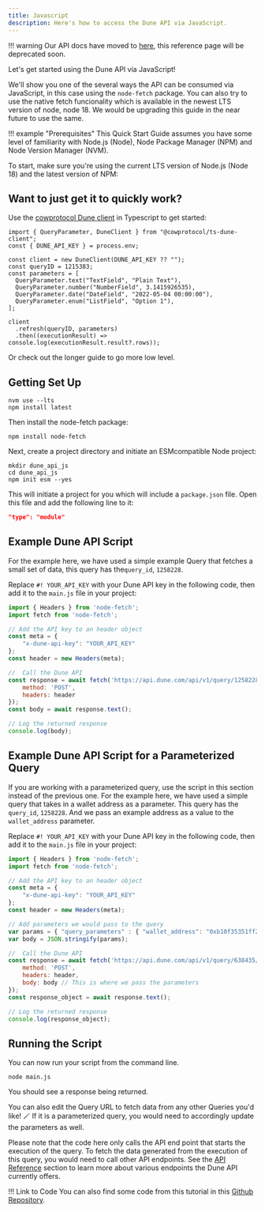 ```yaml
---
title: Javascript
description: Here's how to access the Dune API via JavaScript.
---
```


!!! warning
    Our API docs have moved to [here](https://dune.mintlify.app/api-reference/overview/introduction), this reference page will be deprecated soon.

Let's get started using the Dune API via JavaScript!

We'll show you one of the several ways the API can be consumed via JavaScript, in this case using the `node-fetch` package. You can also try to use the native fetch funcionality which is available in the newest LTS version of node, node 18. We would be upgrading this guide in the near future to use the same.

!!! example "Prerequisites"
    This Quick Start Guide assumes you have some level of familiarity with Node.js (Node), Node Package Manager (NPM) and Node Version Manager (NVM).

To start, make sure you're using the current LTS version of Node.js (Node 18) and the latest version of NPM:

## Want to just get it to quickly work?

Use the [cowprotocol Dune client](https://www.npmjs.com/package/@cowprotocol/ts-dune-client) in Typescript to get started:

```
import { QueryParameter, DuneClient } from "@cowprotocol/ts-dune-client";
const { DUNE_API_KEY } = process.env;

const client = new DuneClient(DUNE_API_KEY ?? "");
const queryID = 1215383;
const parameters = [
  QueryParameter.text("TextField", "Plain Text"),
  QueryParameter.number("NumberField", 3.1415926535),
  QueryParameter.date("DateField", "2022-05-04 00:00:00"),
  QueryParameter.enum("ListField", "Option 1"),
];

client
  .refresh(queryID, parameters)
  .then((executionResult) => console.log(executionResult.result?.rows));
```

Or check out the longer guide to go more low level.

## Getting Set Up

```
nvm use --lts
npm install latest
```

Then install the node-fetch package:

```
npm install node-fetch
```

Next, create a project directory and initiate an ESMcompatible Node project:

```
mkdir dune_api_js
cd dune_api_js
npm init esm --yes
```

This will initiate a project for you which will include a `package.json` file. Open this file and add the following line to it:

``` json
"type": "module"
```

## Example Dune API Script

For the example here, we have used a simple example Query that fetches a small set of data, this query has the`query_id`, `1258228`.

Replace `#! YOUR_API_KEY` with your Dune API key in the following code, then add it to the `main.js` file in your project:

``` js
import { Headers } from 'node-fetch';
import fetch from 'node-fetch';

// Add the API key to an header object
const meta = {
    "x-dune-api-key": "YOUR_API_KEY"
};
const header = new Headers(meta);

//  Call the Dune API
const response = await fetch('https://api.dune.com/api/v1/query/1258228/execute', {
    method: 'POST',
    headers: header
});
const body = await response.text();

// Log the returned response
console.log(body);

```

## Example Dune API Script for a Parameterized Query

If you are working with a parameterized query, use the script in this section instead of the previous one. For the example here, we have used a simple query that takes in a wallet address as a parameter. This query has the `query_id`, `1258228`. And we pass an example address as a value to the `wallet_address` parameter.

Replace `#! YOUR_API_KEY` with your Dune API key in the following code, then add it to the `main.js` file in your project:

``` js
import { Headers } from 'node-fetch';
import fetch from 'node-fetch';

// Add the API key to an header object
const meta = {
    "x-dune-api-key": "YOUR_API_KEY"
};
const header = new Headers(meta);

// Add parameters we would pass to the query
var params = { "query_parameters" : { "wallet_address": "0xb10f35351ff21bb81dc02d4fd901ac5ae34e8dc4" }};
var body = JSON.stringify(params);

//  Call the Dune API
const response = await fetch('https://api.dune.com/api/v1/query/638435/execute', {
    method: 'POST',
    headers: header,
    body: body // This is where we pass the parameters
});
const response_object = await response.text();

// Log the returned response
console.log(response_object);

```

## Running the Script

You can now run your script from the command line.

```
node main.js
```
You should see a response being returned.

You can also edit the Query URL to fetch data from any other Queries you'd like! 🪄
If it is a parameterized query, you would need to accordingly update the parameters as well.

Please note that the code here only calls the API end point that starts the execution of the query. To fetch the data generated from the execution of this query, you would need to call other API endpoints. See the [API Reference](../api-reference/authentication.md) section to learn more about various endpoints the Dune API currently offers.

!!! Link to Code
    You can also find some code from this tutorial in this [Github Repository](https://github.com/SusmeetJain/dune_api_js).
